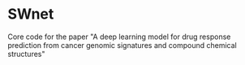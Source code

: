 # SWnet
Core code for the paper "A deep learning model for drug response prediction from cancer genomic signatures and compound chemical structures"
